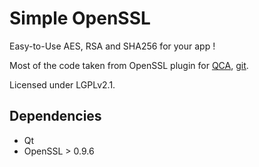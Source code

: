 # Simple OpenSSL

Easy-to-Use AES, RSA and SHA256 for your app !

Most of the code taken from OpenSSL plugin for [QCA](https://userbase.kde.org/QCA), [git](https://cgit.kde.org/qca.git/).

Licensed under LGPLv2.1.


## Dependencies
- Qt
- OpenSSL > 0.9.6
